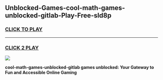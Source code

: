
## Unblocked-Games-cool-math-games-unblocked-gitlab-Play-Free-sld8p
<h3>
<a href="https://premium76.site?title=cool-math-games-unblocked-gitlab&ref=17A">CLICK TO PLAY</a></h3>
<hr>

<h3>
<a href="https://premium76.site?title=cool-math-games-unblocked-gitlab&ref=17A">CLICK 2 PLAY</a>
  
</h3>

<a href="https://premium76.site?title=cool-math-games-unblocked-gitlab&ref=17A"><img src="https://clearcache.store/games.png"></a>


**cool-math-games-unblocked-gitlab games unblocked: Your Gateway to Fun and Accessible Online Gaming**
